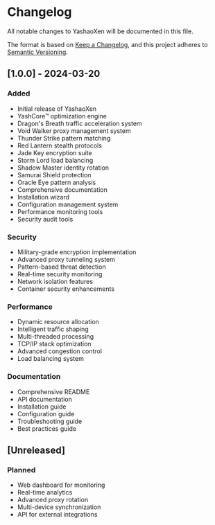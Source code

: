 # Changelog

All notable changes to YashaoXen will be documented in this file.

The format is based on [Keep a Changelog](https://keepachangelog.com/en/1.0.0/),
and this project adheres to [Semantic Versioning](https://semver.org/spec/v2.0.0.html).

## [1.0.0] - 2024-03-20

### Added
- Initial release of YashaoXen
- YashCore™ optimization engine
- Dragon's Breath traffic acceleration system
- Void Walker proxy management system
- Thunder Strike pattern matching
- Red Lantern stealth protocols
- Jade Key encryption suite
- Storm Lord load balancing
- Shadow Master identity rotation
- Samurai Shield protection
- Oracle Eye pattern analysis
- Comprehensive documentation
- Installation wizard
- Configuration management system
- Performance monitoring tools
- Security audit tools

### Security
- Military-grade encryption implementation
- Advanced proxy tunneling system
- Pattern-based threat detection
- Real-time security monitoring
- Network isolation features
- Container security enhancements

### Performance
- Dynamic resource allocation
- Intelligent traffic shaping
- Multi-threaded processing
- TCP/IP stack optimization
- Advanced congestion control
- Load balancing system

### Documentation
- Comprehensive README
- API documentation
- Installation guide
- Configuration guide
- Troubleshooting guide
- Best practices guide

## [Unreleased]

### Planned
- Web dashboard for monitoring
- Real-time analytics
- Advanced proxy rotation
- Multi-device synchronization
- API for external integrations 